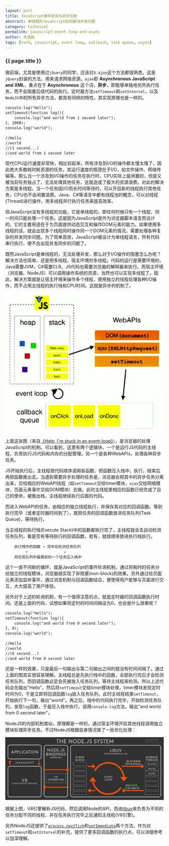 ```yaml
---
layout: post
title: JavaScript事件轮询与异步机制
abstract: 单线程的JavaScript如何解决并发问题
category: technical
permalink: javascript-event-loop-and-async
author: 木逸辰
tags: [tech, javascript, event loop, callback, task queue, async]
---
```


### {{ page.title }}

做前端，尤其是使用过`jQuery`的同学，应该对`$.ajax`这个方法都很熟悉。这是`jQuery`封装的方法，用来请求网络资源。`ajax`即 **Asynchronous JavaScript and XML**，重点在于 **Asynchronous** 这个词，**异步**，即能够单独地另外执行任务，而不会阻塞后续代码的执行。定时器方法`setTimeout`和`setInterval`，以及`NodeJS`中的所有异步方法，都具有同样的特性，其实现原理也是一样的。

    console.log("Hello");
    setTimeout(function log(){
        console.log("and world from 1 second later");
    }, 1000);
    console.log("world");

    //Hello
    //world
    //(1 second...)
    //and world from 1 second later

现代CPU运行速度非常快，相比较起来，所有涉及到I/O的操作都太慢太慢了，因此绝大多数耗时耗资源的任务，其运行速度的瓶颈在于I/O，如文件操作、网络传输等。那么当一个涉及到I/O操作的任务在执行时，CPU实际上是闲置的，但是又被当前任务独占了，无法处理其他任务，这就造成了极大的资源浪费。对此的解决方案是多线程。当一个任务因I/O而长时间等待时，可以开启新的线程执行其他任务，CPU也不会闲置浪费。Java、C#等语言中都有线程池的概念，可以对线程(Thread)进行操作，用多线程并行执行任务来提高效率。

但JavaScript没有多线程的功能，它是单线程的，即任何时候只有一个线程，同一时间只能处理一个任务。这是因为JavaScript是作为浏览器脚本语言而设计的，它的主要用途在于为页面提供动态交互和操作DOM元素的能力。如果使用多线程的话，就会出现多个线程同时操作同一个DOM元素的情况，需要处理各种复杂的并发同步问题。为了简单高效，JavaScript被设计为单线程语言，所有代码串行执行，便不会出现并发同步的问题了。

既然JavaScript是单线程的，无法处理并发，那么对于I/O操作的阻塞怎么办呢？解决方法也简单，还是用多线程，宿主环境的多线程。代码的运行是需要环境的，Java需要JVM，C#需要CLR，JS代码也需要浏览器的解释器来执行。而宿主环境（浏览器、NodeJS）可以调用操作系统的资源，当然也可以实现多线程了。因此，解决方案就是让宿主环境来操作多个线程，使用独立的线程处理各种I/O操作，而不占用主线程的执行栈和CPU时间。这就是异步的机制了。

![event-loop](/assets/images/2017-12-28-event-loop.png)

上面这张图（来自[《Help, I'm stuck in an event-loop》](https://vimeo.com/96425312)），是浏览器的处理JavaScript的机制。可以看到，这里有两个逻辑块，一个是运行JS代码的主线程，负责执行JS代码和内存的分配管理。另一个是各种WebAPIs，处理各种异步任务。

JS开始执行后，主线程按代码顺序调用各函数，把函数压入栈中，执行，结束后再把函数推出去。当遇到需要异步处理的任务是，浏览器会把其中的异步任务分离出来，交给相应的WebAPI线程（如`setTimeout`交给timer模块，`ajax`交给网络模块，页面元素事件交给DOM模块）去做。此时主线程里相应的函数已经完成了自己的使命，被推出栈，主线程继续执行后面的代码。

而进入WebAPI的任务，由相应的独立线程执行，并保存其对应的回调函数。等到执行完毕（或者定时器时间到了），就把任务的回调函数放进任务队列(Task Queue)，等待执行。

当主线程的执行栈(Execute Stack)中的函数都执行完了，主线程就会去自动检测任务队列，看是否有等待执行的回调函数，若有，就按顺序放进执行栈执行。

        执行栈中的函数 → 完毕后检测任务队列
             ↑                ↓    
        将任务队列中最靠前的一个任务压入栈中                            

这个一直不间断的循环，就是JavaScript的事件轮询机制。通过将耗时的任务分给独立的线程模块，浏览器就实现了非阻塞(non-block)的效果。另外通过给页面元素添加监听事件，通过消息机制与回调函数结合，便使得用户能够与页面进行交互，大大提高了用户体验。

另外对于上述的轮询机制，有一个值得注意的点，就是定时器的回调函数执行时间。还是上面的代码，试想如果将定时的时间间隔设为0，也会是什么效果呢？

    console.log("Hello");
    setTimeout(function log(){
        console.log("and world from 0 second later");
    }, 0);
    console.log("world");

    //Hello
    //world
    //(0 second...)
    //and world from 0 second later

还是一样的效果，只是最后一句输出与第二句输出之间的就没有时间间隔了。通过上面的图其实很容易理解。主线程总是先执行栈中的函数，全部执行完后才会检测任务队列，而回调函数必定会先被放入任务队列，等待主线程来检测。所以上述代码会先输出"Hello"，然后将`setTimeout`交给timer模块处理，timer模块发现定时时间为0，于是立即将回调函数`log`放入任务队列，此时主线程结束`setTimeout`，开始执行下一句，输出"world"。再之后，栈中的代码执行完毕，开始检测任务队列，发现`log`函数，于是压入栈中执行，调用`console.log`方法，输出"and world from 0 second later"。

NodeJS的内部机制类似，原理都是一样的，通过宿主环境开启其他线程调用独立模块处理异步任务。不过NodeJS根据自身情况做了一些优化处理：

![node-event-loop](/assets/images/2017-12-28-node-event-loop.png)

根据上图，V8引擎解析JS代码，然后调用Node的API，而由[libuv](https://github.com/libuv/libuv)来负责为不同的任务分配不同的线程，并在任务执行完毕之后通知主线程(V8引擎)。

另外NodeJS还提供了[`process.nextTick`](https://nodejs.org/dist/latest-v8.x/docs/api/process.html#process_process_nexttick_callback_args)和[`setImmediate`](https://nodejs.org/dist/latest-v8.x/docs/api/timers.html#timers_setimmediate_callback_args)两个方法，作为对`setTimeout`和`setInterval`的补充，提供了更多回调函数的执行点，可以详细参考以加深理解。
